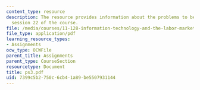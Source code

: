 ```yaml
---
content_type: resource
description: The resource provides information about the problems to be submitted  in
  session 22 of the course.
file: /media/courses/11-128-information-technology-and-the-labor-market-spring-2005/7399c5b2750c6cb41a89be5507931144_ps3.pdf
file_type: application/pdf
learning_resource_types:
- Assignments
ocw_type: OCWFile
parent_title: Assignments
parent_type: CourseSection
resourcetype: Document
title: ps3.pdf
uid: 7399c5b2-750c-6cb4-1a89-be5507931144
---
```

